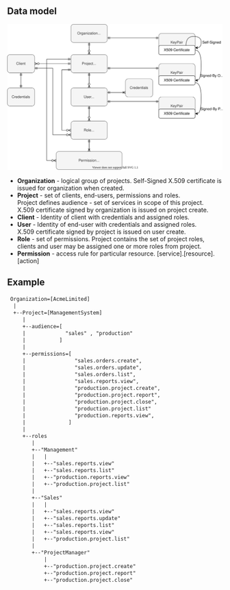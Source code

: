 ## Data model
![data-model](IAM-data-model.svg)

* __Organization__ - logical group of projects. 
  Self-Signed X.509 certificate is issued for organization when created.
* __Project__ - set of clients, end-users, permissions and roles.  
  Project defines audience - set of services in scope of this project.  
  X.509 certificate signed by organization is issued on project create.
* __Client__ - Identity of client with credentials and assigned roles.
* __User__ - Identity of end-user with credentials and assigned roles.  
  X.509 certificate signed by project is issued on user create.
* __Role__ - set of permissions. Project contains the set of project roles, clients and user may be assigned one or more roles from project.
* __Permission__ - access rule for particular resource. [service].[resource].[action] 

## Example
```
 Organization=[AcmeLimited]
  |
  +--Project=[ManagementSystem]
     |
     +--audience=[
     |             "sales" , "production"
     |           ]
     |
     +--permissions=[
     |                "sales.orders.create",
     |                "sales.orders.update",
     |                "sales.orders.list",
     |                "sales.reports.view",
     |                "production.project.create",
     |                "production.project.report",
     |                "production.project.close",
     |                "production.project.list"
     |                "production.reports.view",
     |              ]
     |
     +--roles
        |
        +--"Management"
        |   |
        |   +--"sales.reports.view"   
        |   +--"sales.reports.list"   
        |   +--"production.reports.view"
        |   +--"production.project.list"
        |     
        +--"Sales"   
        |   |
        |   +--"sales.reports.view"   
        |   +--"sales.reports.update"   
        |   +--"sales.reports.list"   
        |   +--"sales.reports.view"
        |   +--"production.project.list"
        |   
        +--"ProjectManager"   
            |
            +--"production.project.create"   
            +--"production.project.report"   
            +--"production.project.close"   
```